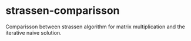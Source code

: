 # strassen-comparisson
Comparisson between strassen algorithm for matrix multiplication and the iterative naive solution.
